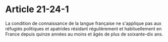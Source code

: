 # Article 21-24-1

La condition de connaissance de la langue française ne s'applique pas aux réfugiés politiques et apatrides résidant régulièrement et habituellement en France depuis quinze années au moins et âgés de plus de soixante-dix ans.
